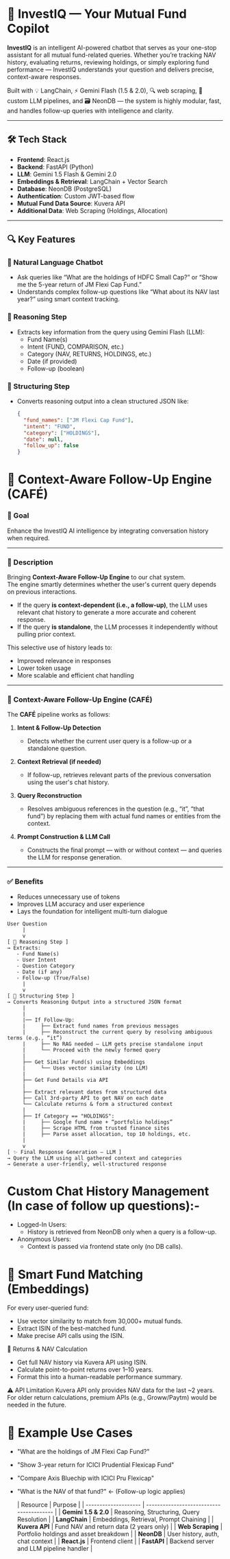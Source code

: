 # 🧠 InvestIQ — Your Mutual Fund Copilot

**InvestIQ** is an intelligent AI-powered chatbot that serves as your one-stop assistant for all mutual fund-related queries. Whether you’re tracking NAV history, evaluating returns, reviewing holdings, or simply exploring fund performance — InvestIQ understands your question and delivers precise, context-aware responses.

Built with 💡 LangChain, ⚡ Gemini Flash (1.5 & 2.0), 🔍 web scraping, 🧠 custom LLM pipelines, and 🗃️ NeonDB — the system is highly modular, fast, and handles follow-up queries with intelligence and clarity.

---

## 🛠️ Tech Stack

- **Frontend**: React.js  
- **Backend**: FastAPI (Python)  
- **LLM**: Gemini 1.5 Flash & Gemini 2.0  
- **Embeddings & Retrieval**: LangChain + Vector Search  
- **Database**: NeonDB (PostgreSQL)  
- **Authentication**: Custom JWT-based flow  
- **Mutual Fund Data Source**: Kuvera API  
- **Additional Data**: Web Scraping (Holdings, Allocation)

---

## 🔍 Key Features

### 🔹 Natural Language Chatbot
- Ask queries like “What are the holdings of HDFC Small Cap?” or “Show me the 5-year return of JM Flexi Cap Fund.”
- Understands complex follow-up questions like “What about its NAV last year?” using smart context tracking.

### 🔹 Reasoning Step
- Extracts key information from the query using Gemini Flash (LLM):
  - Fund Name(s)
  - Intent (FUND, COMPARISON, etc.)
  - Category (NAV, RETURNS, HOLDINGS, etc.)
  - Date (if provided)
  - Follow-up (boolean)

### 🔹 Structuring Step
- Converts reasoning output into a clean structured JSON like:
  ```json
  {
    "fund_names": ["JM Flexi Cap Fund"],
    "intent": "FUND",
    "category": ["HOLDINGS"],
    "date": null,
    "follow_up": false
  }

# 🧠 Context-Aware Follow-Up Engine (CAFÉ)

### 🚀 Goal  
Enhance the InvestIQ AI intelligence by integrating conversation history when required.

---

### 📝 Description  
Bringing **Context-Aware Follow-Up Engine** to our chat system.  
The engine smartly determines whether the user's current query depends on previous interactions.  

- If the query **is context-dependent (i.e., a follow-up)**, the LLM uses relevant chat history to generate a more accurate and coherent response.
- If the query **is standalone**, the LLM processes it independently without pulling prior context.

This selective use of history leads to:
- Improved relevance in responses
- Lower token usage
- More scalable and efficient chat handling

---
### 🧠 Context-Aware Follow-Up Engine (CAFÉ)  

The **CAFÉ** pipeline works as follows:

1. **Intent & Follow-Up Detection**  
   - Detects whether the current user query is a follow-up or a standalone question.

2. **Context Retrieval (if needed)**  
   - If follow-up, retrieves relevant parts of the previous conversation using the user's chat history.

3. **Query Reconstruction**  
   - Resolves ambiguous references in the question (e.g., “it”, “that fund”) by replacing them with actual fund names or entities from the context.

4. **Prompt Construction & LLM Call**  
   - Constructs the final prompt — with or without context — and queries the LLM for response generation.

---

### ✅ Benefits
- Reduces unnecessary use of tokens
- Improves LLM accuracy and user experience
- Lays the foundation for intelligent multi-turn dialogue
```
User Question
     |
     v
[ 🧠 Reasoning Step ]
→ Extracts:
   - Fund Name(s)
   - User Intent
   - Question Category
   - Date (if any)
   - Follow-up (True/False)
     |
     v
[ 🧱 Structuring Step ]
→ Converts Reasoning Output into a structured JSON format
     |
     |
     |── If Follow-Up:
     |     ├── Extract fund names from previous messages
     |     ├── Reconstruct the current query by resolving ambiguous terms (e.g., “it”)
     |     ├── No RAG needed — LLM gets precise standalone input
     |     └── Proceed with the newly formed query
     |
     ├── Get Similar Fund(s) using Embeddings
     |     └── Uses vector similarity (no LLM)
     |
     ├── Get Fund Details via API
     |
     ├── Extract relevant dates from structured data
     ├── Call 3rd-party API to get NAV on each date
     └── Calculate returns & form a structured context
     |
     ├── If Category == "HOLDINGS":
     |     ├── Google fund name + “portfolio holdings”
     |     ├── Scrape HTML from trusted finance sites
     |     ├── Parse asset allocation, top 10 holdings, etc.
     |
     v
[ ✨ Final Response Generation — LLM ]
→ Query the LLM using all gathered context and categories
→ Generate a user-friendly, well-structured response

```
# Custom Chat History Management (In case of follow up questions):- 
- Logged-In Users:
  - History is retrieved from NeonDB only when a query is a follow-up.
- Anonymous Users:
  - Context is passed via frontend state only (no DB calls).

# 🔁 Smart Fund Matching (Embeddings)
For every user-queried fund:
- Use vector similarity to match from 30,000+ mutual funds.
- Extract ISIN of the best-matched fund.
- Make precise API calls using the ISIN.

🧾 Returns & NAV Calculation
- Get full NAV history via Kuvera API using ISIN.
- Calculate point-to-point returns over 1–10 years.
- Format this into a human-readable performance summary.
  
⚠️ API Limitation
Kuvera API only provides NAV data for the last ~2 years. For older return calculations, premium APIs (e.g., Groww/Paytm) would be needed in the future.

# 📌 Example Use Cases
- "What are the holdings of JM Flexi Cap Fund?"
- "Show 3-year return for ICICI Prudential Flexicap Fund"
- "Compare Axis Bluechip with ICICI Pru Flexicap"
- "What is the NAV of that fund?" ← (Follow-up logic applies)

  | Resource             | Purpose                                  |
| -------------------- | ---------------------------------------- |
| **Gemini 1.5 & 2.0** | Reasoning, Structuring, Query Resolution |
| **LangChain**        | Embeddings, Retrieval, Prompt Chaining   |
| **Kuvera API**       | Fund NAV and return data (2 years only)  |
| **Web Scraping**     | Portfolio holdings and asset breakdown   |
| **NeonDB**           | User history, auth, chat context         |
| **React.js**         | Frontend client                          |
| **FastAPI**          | Backend server and LLM pipeline handler  |

